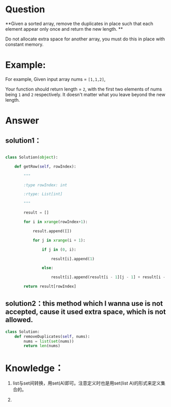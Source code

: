 # Question

**Given a sorted array, remove the duplicates in place such that each element appear only once and return the new length.**

Do not allocate extra space for another array, you must do this in place with constant memory.

# Example:

For example,
Given input array nums = `[1,1,2]`,

Your function should return length = `2`, with the first two elements of nums being `1` and `2` respectively. It doesn't matter what you leave beyond the new length.

# Answer

## solution1：

```python

class Solution(object):

    def getRow(self, rowIndex):

        """

        :type rowIndex: int

        :rtype: List[int]

        """

        result = []

        for i in xrange(rowIndex+1):

            result.append([])

            for j in xrange(i + 1):

                if j in (0, i):

                    result[i].append(1)

                else:

                    result[i].append(result[i - 1][j - 1] + result[i - 1][j])

        return result[rowIndex]

```

## solution2：this method which I wanna use is not accepted, cause it used extra space, which is not allowed.

```python
class Solution:
    def removeDuplicates(self, nums):
        nums = list(set(nums))
        return len(nums)
```

# Knowledge：

1. list与set间转换，用set(A)即可。注意定义时也是用set(list A)的形式来定义集合的。

2. 

